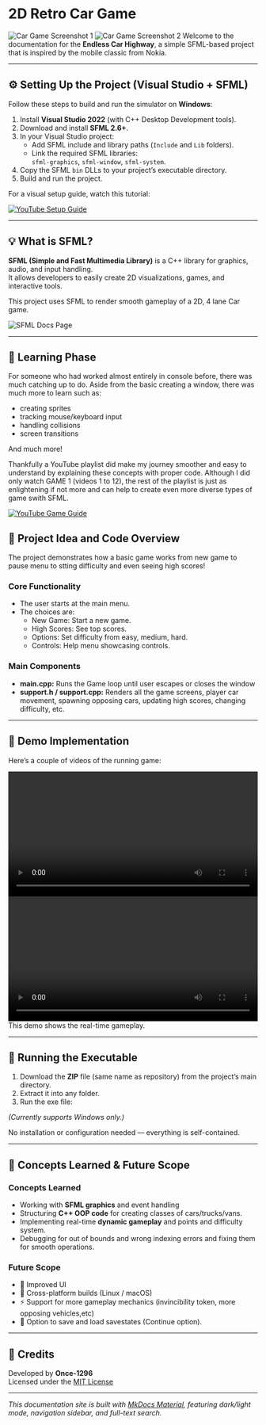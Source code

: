 # 2D Retro Car Game
![Car Game Screenshot 1](assets/img1.png)
![Car Game Screenshot 2](assets/img0.png)
Welcome to the documentation for the **Endless Car Highway**, a simple SFML-based project that is inspired by the mobile classic from Nokia.

---

## ⚙️ Setting Up the Project (Visual Studio + SFML)

Follow these steps to build and run the simulator on **Windows**:

1. Install **Visual Studio 2022** (with C++ Desktop Development tools).  
2. Download and install **SFML 2.6+**.  
3. In your Visual Studio project:
   - Add SFML include and library paths (`Include` and `Lib` folders).
   - Link the required SFML libraries:  
     `sfml-graphics`, `sfml-window`, `sfml-system`.
4. Copy the SFML `bin` DLLs to your project’s executable directory.
5. Build and run the project.

For a visual setup guide, watch this tutorial:  

[![YouTube Setup Guide](assets/img3.png)](https://youtu.be/4fcTqmT0Hhg?si=kVfasQRLGiCzvjx3)

---

## 💡 What is SFML?

**SFML (Simple and Fast Multimedia Library)** is a C++ library for graphics, audio, and input handling.  
It allows developers to easily create 2D visualizations, games, and interactive tools.

This project uses SFML to render smooth gameplay of a 2D, 4 lane Car game.

![SFML Docs Page](assets/img2.png)

---

## 📝 Learning Phase

For someone who had worked almost entirely in console before, there was much catching up to do. Aside from the basic creating a window, there was much more to learn such as:
- creating sprites
- tracking mouse/keyboard input
- handling collisions
- screen transitions

And much more!

Thankfully a YouTube playlist did make my journey smoother and easy to understand by explaining these concepts with proper code. Although I did only watch GAME 1 (videos 1 to 12), the rest of the playlist is just as enlightening if not more and can help to create even more diverse types of game swith SFML.

[![YouTube Game Guide](assets/img4.png)](https://youtube.com/playlist?list=PL6xSOsbVA1eb_QqMTTcql_3PdOiE928up&si=XerUdWbs4G3U-TIV)

## 🧩 Project Idea and Code Overview

The project demonstrates how a basic game works from new game to pause menu to stting difficulty and even seeing high scores!

### Core Functionality
- The user starts at the main menu.
- The choices are:
  - New Game: Start a new game. 
  - High Scores: See top scores.
  - Options: Set difficulty from easy, medium, hard.
  - Controls: Help menu showcasing controls.

### Main Components
- **main.cpp:** Runs the Game loop until user escapes or closes the window  
- **support.h / support.cpp:** Renders all the game screens, player car movement, spawning opposing cars, updating high scores, changing difficulty, etc.



---

## 🧪 Demo Implementation

Here’s a couple of videos of the running game:


<video controls width="100%">
  <source src="assets/vid0.mp4" type="video/mp4">
  Sorry, your browser doesn't support embedded videos.
</video>
<video controls width="100%">
  <source src="assets/vid1.mp4" type="video/mp4">
  Sorry, your browser doesn't support embedded videos.
</video>
This demo shows the real-time gameplay.

---

## 🚀 Running the Executable

1. Download the **ZIP** file (same name as repository) from the project’s main directory.  
2. Extract it into any folder.  
3. Run the exe file:

*(Currently supports Windows only.)*

No installation or configuration needed — everything is self-contained.

---

## 📘 Concepts Learned & Future Scope

### Concepts Learned
- Working with **SFML graphics** and event handling  
- Structuring **C++ OOP code** for creating classes of cars/trucks/vans.  
- Implementing real-time **dynamic gameplay** and points and difficulty system. 
- Debugging for out of bounds and wrong indexing errors and fixing them for smooth operations.  

### Future Scope
- 🧱 Improved UI  
- 🐧 Cross-platform builds (Linux / macOS)  
- ⚡ Support for more gameplay mechanics (invincibility token, more opposing vehicles,etc)  
- 💾 Option to save and load savestates (Continue option).

---

## 🧭 Credits

Developed by **Once-1296**  
Licensed under the [MIT License](LICENSE.md)

---

*This documentation site is built with [MkDocs Material](https://squidfunk.github.io/mkdocs-material/), featuring dark/light mode, navigation sidebar, and full-text search.*
